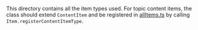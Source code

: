 This directory contains all the item types used. For topic content items, the class should extend `ContentItem` and be
registered in [allItems.ts](allItems.ts) by calling `Item.registerContentItemType`. 